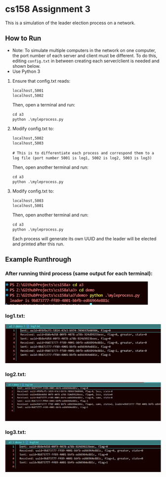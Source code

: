 # cs158 Assignment 3

This is a simulation of the leader election process on a network.

## How to Run

- Note: To simulate multiple computers in the network on one computer, the port number of each server and client must be different. To do this, editing `config.txt` in between creating each server/client is needed and shown below.
- Use Python 3

1. Ensure that config.txt reads:

   ```
   localhost,5001
   localhost,5002
   ```

   Then, open a terminal and run:

   ```
   cd a3
   python .\myleprocess.py
   ```

2. Modify config.txt to:

   ```
   localhost,5002
   localhost,5003

   # This is to differentiate each process and correspond them to a log file (port number 5001 is log1, 5002 is log2, 5003 is log3)
   ```

   Then, open another terminal and run:

   ```
   cd a3
   python .\myleprocess.py
   ```

3. Modify config.txt to:
   ```
   localhost,5003
   localhost,5001
   ```
   Then, open another terminal and run:
   ```
   cd a3
   python .\myleprocess.py
   ```
   Each process will generate its own UUID and the leader will be elected and printed after this run.

## Example Runthrough

### After running third process (same output for each terminal):

![alt text](screenshots/image.png)

### log1.txt:

![alt text](screenshots/image-1.png)

### log2.txt:

![alt text](screenshots/image-2.png)

### log3.txt:

![alt text](screenshots/image-3.png)
